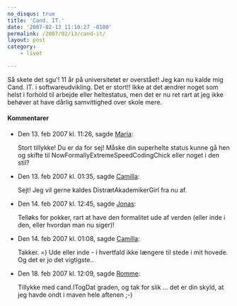 ```yaml
---
no_disqus: true
title: 'Cand. IT.'
date: '2007-02-13 11:10:27 -0100'
permalink: /2007/02/13/cand-it/
layout: post
category:
    - livet

---
```

Så skete det sgu'! 11 år på universitetet er overstået! Jeg kan nu kalde mig Cand. IT. i softwareudvikling. Det er stort!! Ikke at det ændrer noget som helst i forhold til arbejde eller heltestatus, men det er nu ret rart at jeg ikke behøver at have dårlig samvittighed over skole mere.
<div class="vintage-comments">
<h4>Kommentarer </h4>
<ul class="vintage-comments-list"><li>
<p class="comment-meta">Den <time datetime="2007-02-13T11:26:55+01:00">13. feb 2007 kl.  11:26</time>, sagde <a href="http://ma.ria.dk">Maria</a>:</p>
<p>Stort tillykke! Du er da for sej! Måske din superhelte status kunne gå hen og skifte til NowFormallyExtremeSpeedCodingChick eller noget i den stil?</p>
</li>
<li>
<p class="comment-meta">Den <time datetime="2007-02-13T13:35:41+01:00">13. feb 2007 kl.  01:35</time>, sagde <a href="http://xoc.dk">Camilla</a>:</p>
<p>Sejt! Jeg vil gerne kaldes DistrætAkademikerGirl fra nu af.</p>
</li>
<li>
<p class="comment-meta">Den <time datetime="2007-02-14T12:45:10+01:00">14. feb 2007 kl.  12:45</time>, sagde <a href="http://blog.verture.net/">Jonas</a>:</p>
<p>Telløks for pokker, rart at have den formalitet ude af verden (eller inde i den, eller hvordan man nu siger)!</p>
</li>
<li>
<p class="comment-meta">Den <time datetime="2007-02-14T13:08:34+01:00">14. feb 2007 kl.  01:08</time>, sagde <a href="http://xoc.dk">Camilla</a>:</p>
<p>Takker. =) Ude eller inde - i hvertfald ikke længere til stede i mit hovede. Og det er jo det vigtigste..</p>
</li>
<li>
<p class="comment-meta">Den <time datetime="2007-02-18T00:09:12+01:00">18. feb 2007 kl.  12:09</time>, sagde <a href="http://rommenet.dk">Romme</a>:</p>
<p>Tillykke med cand.ITogDat graden, og tak for slik ... det er din skyld, at jeg havde ondt i maven hele aftenen ;-)</p>
</li>
</ul>
</div>
